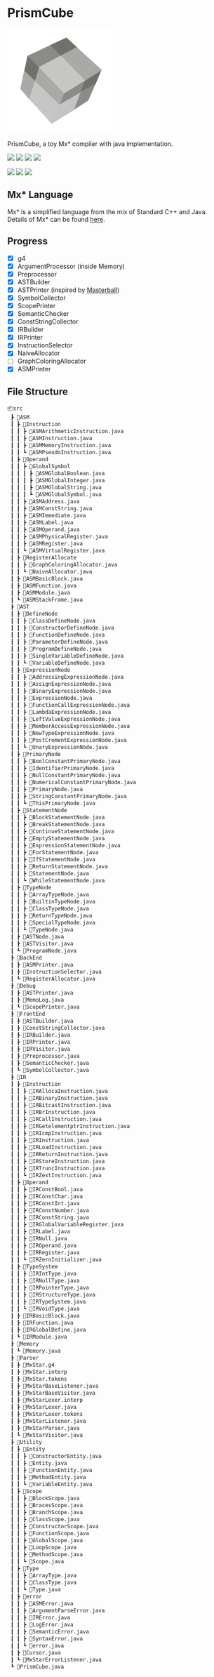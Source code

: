 # PrismCube

![PrismCube](assets/PrismCube.png)

PrismCube, a toy Mx* compiler with java implementation.

![](https://img.shields.io/badge/version-1.0.0-green.svg)
![](https://img.shields.io/badge/JDK_version-17-orange.svg)
[![](https://img.shields.io/badge/source_language-Mx*-yellow.svg)](https://github.com/ACMClassCourses/Compiler-Design-Implementation)
![](https://img.shields.io/github/last-commit/Rainy-Memory/PrismCube)

![](https://img.shields.io/github/languages/top/Rainy-Memory/PrismCube)
![](https://img.shields.io/github/languages/code-size/Rainy-Memory/PrismCube)
![](https://img.shields.io/github/repo-size/Rainy-Memory/PrismCube)

## Mx* Language

Mx* is a simplified language from the mix of Standard C++ and Java. Details of Mx* can be found [here](https://github.com/ACMClassCourses/Compiler-Design-Implementation).

## Progress

 - [x] g4
 - [x] ArgumentProcessor (inside Memory)
 - [x] Preprocessor
 - [x] ASTBuilder
 - [x] ASTPrinter (inspired by [Masterball](https://github.com/SiriusNEO/Masterball))
 - [x] SymbolCollector
 - [x] ScopePrinter
 - [x] SemanticChecker
 - [x] ConstStringCollector
 - [x] IRBuilder
 - [x] IRPrinter
 - [x] InstructionSelector
 - [x] NaiveAllocator
 - [ ] GraphColoringAllocator
 - [x] ASMPrinter

## File Structure

```
📦src
 ┣ 📂ASM
 ┃ ┣ 📂Instruction
 ┃ ┃ ┣ 📜ASMArithmeticInstruction.java
 ┃ ┃ ┣ 📜ASMInstruction.java
 ┃ ┃ ┣ 📜ASMMemoryInstruction.java
 ┃ ┃ ┗ 📜ASMPseudoInstruction.java
 ┃ ┣ 📂Operand
 ┃ ┃ ┣ 📂GlobalSymbol
 ┃ ┃ ┃ ┣ 📜ASMGlobalBoolean.java
 ┃ ┃ ┃ ┣ 📜ASMGlobalInteger.java
 ┃ ┃ ┃ ┣ 📜ASMGlobalString.java
 ┃ ┃ ┃ ┗ 📜ASMGlobalSymbol.java
 ┃ ┃ ┣ 📜ASMAddress.java
 ┃ ┃ ┣ 📜ASMConstString.java
 ┃ ┃ ┣ 📜ASMImmediate.java
 ┃ ┃ ┣ 📜ASMLabel.java
 ┃ ┃ ┣ 📜ASMOperand.java
 ┃ ┃ ┣ 📜ASMPhysicalRegister.java
 ┃ ┃ ┣ 📜ASMRegister.java
 ┃ ┃ ┗ 📜ASMVirtualRegister.java
 ┃ ┣ 📂RegisterAllocate
 ┃ ┃ ┣ 📜GraphColoringAllocator.java
 ┃ ┃ ┗ 📜NaiveAllocator.java
 ┃ ┣ 📜ASMBasicBlock.java
 ┃ ┣ 📜ASMFunction.java
 ┃ ┣ 📜ASMModule.java
 ┃ ┗ 📜ASMStackFrame.java
 ┣ 📂AST
 ┃ ┣ 📂DefineNode
 ┃ ┃ ┣ 📜ClassDefineNode.java
 ┃ ┃ ┣ 📜ConstructorDefineNode.java
 ┃ ┃ ┣ 📜FunctionDefineNode.java
 ┃ ┃ ┣ 📜ParameterDefineNode.java
 ┃ ┃ ┣ 📜ProgramDefineNode.java
 ┃ ┃ ┣ 📜SingleVariableDefineNode.java
 ┃ ┃ ┗ 📜VariableDefineNode.java
 ┃ ┣ 📂ExpressionNode
 ┃ ┃ ┣ 📜AddressingExpressionNode.java
 ┃ ┃ ┣ 📜AssignExpressionNode.java
 ┃ ┃ ┣ 📜BinaryExpressionNode.java
 ┃ ┃ ┣ 📜ExpressionNode.java
 ┃ ┃ ┣ 📜FunctionCallExpressionNode.java
 ┃ ┃ ┣ 📜LambdaExpressionNode.java
 ┃ ┃ ┣ 📜LeftValueExpressionNode.java
 ┃ ┃ ┣ 📜MemberAccessExpressionNode.java
 ┃ ┃ ┣ 📜NewTypeExpressionNode.java
 ┃ ┃ ┣ 📜PostCrementExpressionNode.java
 ┃ ┃ ┗ 📜UnaryExpressionNode.java
 ┃ ┣ 📂PrimaryNode
 ┃ ┃ ┣ 📜BoolConstantPrimaryNode.java
 ┃ ┃ ┣ 📜IdentifierPrimaryNode.java
 ┃ ┃ ┣ 📜NullConstantPrimaryNode.java
 ┃ ┃ ┣ 📜NumericalConstantPrimaryNode.java
 ┃ ┃ ┣ 📜PrimaryNode.java
 ┃ ┃ ┣ 📜StringConstantPrimaryNode.java
 ┃ ┃ ┗ 📜ThisPrimaryNode.java
 ┃ ┣ 📂StatementNode
 ┃ ┃ ┣ 📜BlockStatementNode.java
 ┃ ┃ ┣ 📜BreakStatementNode.java
 ┃ ┃ ┣ 📜ContinueStatementNode.java
 ┃ ┃ ┣ 📜EmptyStatementNode.java
 ┃ ┃ ┣ 📜ExpressionStatementNode.java
 ┃ ┃ ┣ 📜ForStatementNode.java
 ┃ ┃ ┣ 📜IfStatementNode.java
 ┃ ┃ ┣ 📜ReturnStatementNode.java
 ┃ ┃ ┣ 📜StatementNode.java
 ┃ ┃ ┗ 📜WhileStatementNode.java
 ┃ ┣ 📂TypeNode
 ┃ ┃ ┣ 📜ArrayTypeNode.java
 ┃ ┃ ┣ 📜BuiltinTypeNode.java
 ┃ ┃ ┣ 📜ClassTypeNode.java
 ┃ ┃ ┣ 📜ReturnTypeNode.java
 ┃ ┃ ┣ 📜SpecialTypeNode.java
 ┃ ┃ ┗ 📜TypeNode.java
 ┃ ┣ 📜ASTNode.java
 ┃ ┣ 📜ASTVisitor.java
 ┃ ┗ 📜ProgramNode.java
 ┣ 📂BackEnd
 ┃ ┣ 📜ASMPrinter.java
 ┃ ┣ 📜InstructionSelector.java
 ┃ ┗ 📜RegisterAllocator.java
 ┣ 📂Debug
 ┃ ┣ 📜ASTPrinter.java
 ┃ ┣ 📜MemoLog.java
 ┃ ┗ 📜ScopePrinter.java
 ┣ 📂FrontEnd
 ┃ ┣ 📜ASTBuilder.java
 ┃ ┣ 📜ConstStringCollector.java
 ┃ ┣ 📜IRBuilder.java
 ┃ ┣ 📜IRPrinter.java
 ┃ ┣ 📜IRVisitor.java
 ┃ ┣ 📜Preprocessor.java
 ┃ ┣ 📜SemanticChecker.java
 ┃ ┗ 📜SymbolCollector.java
 ┣ 📂IR
 ┃ ┣ 📂Instruction
 ┃ ┃ ┣ 📜IRAllocaInstruction.java
 ┃ ┃ ┣ 📜IRBinaryInstruction.java
 ┃ ┃ ┣ 📜IRBitcastInstruction.java
 ┃ ┃ ┣ 📜IRBrInstruction.java
 ┃ ┃ ┣ 📜IRCallInstruction.java
 ┃ ┃ ┣ 📜IRGetelementptrInstruction.java
 ┃ ┃ ┣ 📜IRIcmpInstruction.java
 ┃ ┃ ┣ 📜IRInstruction.java
 ┃ ┃ ┣ 📜IRLoadInstruction.java
 ┃ ┃ ┣ 📜IRReturnInstruction.java
 ┃ ┃ ┣ 📜IRStoreInstruction.java
 ┃ ┃ ┣ 📜IRTruncInstruction.java
 ┃ ┃ ┗ 📜IRZextInstruction.java
 ┃ ┣ 📂Operand
 ┃ ┃ ┣ 📜IRConstBool.java
 ┃ ┃ ┣ 📜IRConstChar.java
 ┃ ┃ ┣ 📜IRConstInt.java
 ┃ ┃ ┣ 📜IRConstNumber.java
 ┃ ┃ ┣ 📜IRConstString.java
 ┃ ┃ ┣ 📜IRGlobalVariableRegister.java
 ┃ ┃ ┣ 📜IRLabel.java
 ┃ ┃ ┣ 📜IRNull.java
 ┃ ┃ ┣ 📜IROperand.java
 ┃ ┃ ┣ 📜IRRegister.java
 ┃ ┃ ┗ 📜IRZeroInitializer.java
 ┃ ┣ 📂TypeSystem
 ┃ ┃ ┣ 📜IRIntType.java
 ┃ ┃ ┣ 📜IRNullType.java
 ┃ ┃ ┣ 📜IRPointerType.java
 ┃ ┃ ┣ 📜IRStructureType.java
 ┃ ┃ ┣ 📜IRTypeSystem.java
 ┃ ┃ ┗ 📜IRVoidType.java
 ┃ ┣ 📜IRBasicBlock.java
 ┃ ┣ 📜IRFunction.java
 ┃ ┣ 📜IRGlobalDefine.java
 ┃ ┗ 📜IRModule.java
 ┣ 📂Memory
 ┃ ┗ 📜Memory.java
 ┣ 📂Parser
 ┃ ┣ 📜MxStar.g4
 ┃ ┣ 📜MxStar.interp
 ┃ ┣ 📜MxStar.tokens
 ┃ ┣ 📜MxStarBaseListener.java
 ┃ ┣ 📜MxStarBaseVisitor.java
 ┃ ┣ 📜MxStarLexer.interp
 ┃ ┣ 📜MxStarLexer.java
 ┃ ┣ 📜MxStarLexer.tokens
 ┃ ┣ 📜MxStarListener.java
 ┃ ┣ 📜MxStarParser.java
 ┃ ┗ 📜MxStarVisitor.java
 ┣ 📂Utility
 ┃ ┣ 📂Entity
 ┃ ┃ ┣ 📜ConstructorEntity.java
 ┃ ┃ ┣ 📜Entity.java
 ┃ ┃ ┣ 📜FunctionEntity.java
 ┃ ┃ ┣ 📜MethodEntity.java
 ┃ ┃ ┗ 📜VariableEntity.java
 ┃ ┣ 📂Scope
 ┃ ┃ ┣ 📜BlockScope.java
 ┃ ┃ ┣ 📜BracesScope.java
 ┃ ┃ ┣ 📜BranchScope.java
 ┃ ┃ ┣ 📜ClassScope.java
 ┃ ┃ ┣ 📜ConstructorScope.java
 ┃ ┃ ┣ 📜FunctionScope.java
 ┃ ┃ ┣ 📜GlobalScope.java
 ┃ ┃ ┣ 📜LoopScope.java
 ┃ ┃ ┣ 📜MethodScope.java
 ┃ ┃ ┗ 📜Scope.java
 ┃ ┣ 📂Type
 ┃ ┃ ┣ 📜ArrayType.java
 ┃ ┃ ┣ 📜ClassType.java
 ┃ ┃ ┗ 📜Type.java
 ┃ ┣ 📂error
 ┃ ┃ ┣ 📜ASMError.java
 ┃ ┃ ┣ 📜ArgumentParseError.java
 ┃ ┃ ┣ 📜IRError.java
 ┃ ┃ ┣ 📜LogError.java
 ┃ ┃ ┣ 📜SemanticError.java
 ┃ ┃ ┣ 📜SyntaxError.java
 ┃ ┃ ┗ 📜error.java
 ┃ ┣ 📜Cursor.java
 ┃ ┗ 📜MxStarErrorListener.java
 ┗ 📜PrismCube.java
```
